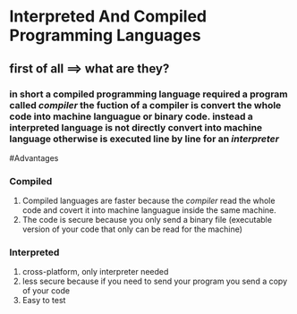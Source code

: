 # Interpreted And Compiled Programming Languages
## first of all ==> what are they? 
### in short a compiled programming language required a program called *compiler* the fuction of a compiler is convert the whole code into machine languague or binary code. instead a interpreted language is not directly convert into machine language otherwise is executed line by line for an *interpreter*

#Advantages 
### Compiled
1. Compiled languages are faster because the *compiler* read the whole code and covert it into machine languague inside the same machine.
2. The code is secure because you only send a binary file (executable version of your code that only can be read for the machine)
### Interpreted
1. cross-platform, only interpreter needed 
2. less secure because if you need to send your program you send a copy of your code
3. Easy to test
